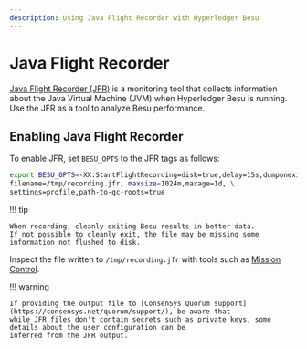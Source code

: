 ```yaml
---
description: Using Java Flight Recorder with Hyperledger Besu
---
```


# Java Flight Recorder

[Java Flight Recorder (JFR)](https://docs.oracle.com/javacomponents/jmc-5-4/jfr-runtime-guide/about.htm#JFRUH170) is a
monitoring tool that collects information about the Java Virtual Machine (JVM) when Hyperledger Besu is running.
Use the JFR as a tool to analyze Besu performance.

## Enabling Java Flight Recorder

To enable JFR, set `BESU_OPTS` to the JFR tags as follows:

```bash
export BESU_OPTS=-XX:StartFlightRecording=disk=true,delay=15s,dumponexit=true, \
filename=/tmp/recording.jfr, maxsize=1024m,maxage=1d, \
settings=profile,path-to-gc-roots=true
```

!!! tip

    When recording, cleanly exiting Besu results in better data.
    If not possible to cleanly exit, the file may be missing some information not flushed to disk.

Inspect the file written to `/tmp/recording.jfr` with tools such as
[Mission Control](https://docs.oracle.com/javacomponents/jmc-5-5/jmc-user-guide/intro.htm#JMCCI109).

!!! warning

    If providing the output file to [ConsenSys Quorum support](https://consensys.net/quorum/support/), be aware that
    while JFR files don't contain secrets such as private keys, some details about the user configuration can be
    inferred from the JFR output.
